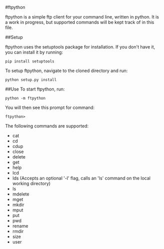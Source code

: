 #ftpython

ftpython is a simple ftp client for your command line, written in python. It is a work in progress, but supported commands will be kept track of in this file.

##Setup

ftpython uses the setuptools package for installation. If you don't have it, you can install it by running:

`pip install setuptools`

To setup ftpython, navigate to the cloned directory and run:

`python setup.py install`

##Use
To start ftpython, run:

`python -m ftpython`

You will then see this prompt for command:

`ftpython>`

The following commands are supported:
- cat
- cd
- cdup
- close
- delete
- get
- help
- lcd
- lds (Accepts an optional '-l' flag, calls an 'ls' command on the local working directory)
- ls
- mdelete
- mget
- mkdir
- mput
- put
- pwd
- rename
- rmdir
- size
- user
